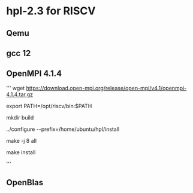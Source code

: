 # hpl-2.3 for RISCV
## Qemu
## gcc 12
##  OpenMPI 4.1.4
'''
wget https://download.open-mpi.org/release/open-mpi/v4.1/openmpi-4.1.4.tar.gz

export PATH=/opt/riscv/bin:$PATH

mkdir build

../configure --prefix=/home/ubuntu/hpl/install

make -j 8 all

make install

'''

##  OpenBlas
